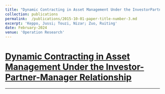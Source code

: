 ```yaml
---
title: "Dynamic Contracting in Asset Management Under the InvestorPartner-Manager Relationship"
collection: publications
permalink:  /publications/2015-10-01-paper-title-number-3.md
excerpt: 'Keppo, Jussi; Touzi, Nizar; Zuo, Ruiting'
date: February-2024
venue: 'Operation Research'
---
```


# [Dynamic Contracting in Asset Management Under the Investor-Partner-Manager Relationship](https://doi.org/10.1287/opre.2021.0031)

---
